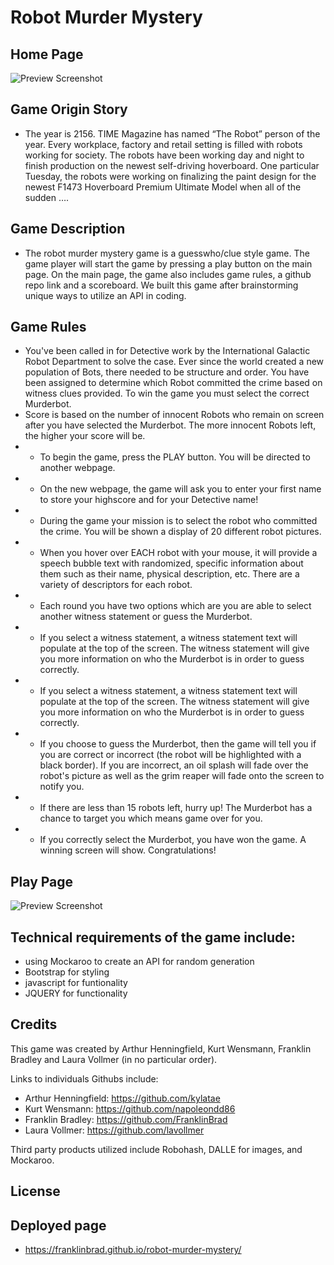 # Robot Murder Mystery

## Home Page

![Preview Screenshot](../group-project-1/assets/img/screenshot-robo-game.png)

## Game Origin Story

* The year is 2156. TIME Magazine has named “The Robot” person of the year. Every workplace, factory and retail setting is filled with robots working for society. The robots have been working day and night to finish production on the newest self-driving hoverboard. One particular Tuesday, the robots were working on finalizing the paint design for the newest F1473 Hoverboard Premium Ultimate Model when all of the sudden ….

## Game Description

* The robot murder mystery game is a guesswho/clue style game. The game player will start the game by pressing a play button on the main page. On the main page, the game also includes game rules, a github repo link and a scoreboard. We built this game after brainstorming unique ways to utilize an API in coding. 


## Game Rules
* You've been called in for Detective work by the International Galactic Robot Department to solve the case.  Ever since the world created a new population of Bots, there needed to be structure and order.  You have been assigned to determine which Robot committed the crime based on witness clues provided. To win the game you must select the correct Murderbot.
* Score is based on the number of innocent Robots who remain on screen after you have selected the Murderbot. The more innocent Robots left, the higher your score will be.
* * To begin the game, press the PLAY button. You will be directed to another webpage. 
* * On the new webpage, the game will ask you to enter your first name to store your highscore and for your Detective name!
* * During the game your mission is to select the robot who committed the crime. You will be shown a display of 20 different robot pictures.
* *  When you hover over EACH robot with your mouse, it will provide a speech bubble text with randomized, specific information about them such as their name, physical description, etc. There are a variety of descriptors for each robot.
* * Each round you have two options which are you are able to select another witness statement or guess the Murderbot.
* * If you select a witness statement, a witness statement text will populate at the top of the screen. The witness statement will give you more information on who the Murderbot is in order to guess correctly.
* * If you select a witness statement, a witness statement text will populate at the top of the screen. The witness statement will give you more information on who the Murderbot is in order to guess correctly.
* * If you choose to guess the Murderbot, then the game will tell you if you are correct or incorrect (the robot will be highlighted with a black border). If you are incorrect, an oil splash will fade over the robot's picture as well as the grim reaper will fade onto the screen to notify you.
* * If there are less than 15 robots left, hurry up! The Murderbot has a chance to target you which means game over for you. 
* * If you correctly select the Murderbot, you have won the game. A winning screen will show. Congratulations!   
 

## Play Page

![Preview Screenshot](./assets/img/screenshot-play-page.png)


## Technical requirements of the game include:
- using Mockaroo to create an API for random generation
- Bootstrap for styling
- javascript for funtionality
- JQUERY for functionality



## Credits

This game was created by Arthur Henningfield, Kurt Wensmann, Franklin Bradley and Laura Vollmer (in no particular order).

Links to individuals Githubs include:
* Arthur Henningfield: https://github.com/kylatae
* Kurt Wensmann: https://github.com/napoleondd86
* Franklin Bradley: https://github.com/FranklinBrad
* Laura Vollmer: https://github.com/lavollmer

Third party products utilized include Robohash, DALLE for images, and Mockaroo.

## License

## Deployed page

* https://franklinbrad.github.io/robot-murder-mystery/
